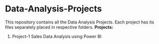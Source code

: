 # Data-Analysis-Projects
This repository contains all the Data Analysis Projects. Each project has its files separately placed in respective folders.
<b>Projects:</b><br>
1. Project-1 Sales Data Analysis using Power BI
